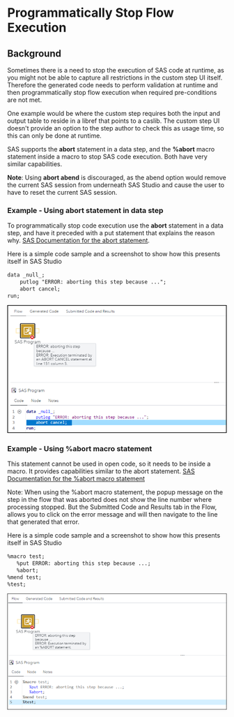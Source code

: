 # Programmatically Stop Flow Execution

## Background
Sometimes there is a need to stop the execution of SAS code at runtime, as you might not be able to capture all restrictions in the
custom step UI itself. Therefore the generated code needs to perform validation at runtime and then programmatically stop flow execution
when required pre-conditions are not met. 

One example would be where the custom step requires both the input and output table to reside in a libref that points to a caslib.
The custom step UI doesn't provide an option to the step author to check this as usage time, so this can only be done at runtime.

SAS supports the **abort** statement in a data step, and the **%abort** macro statement inside a macro to stop SAS code execution. Both have very similar capabilities.

**Note**: Using **abort abend** is discouraged, as the abend option would remove the current SAS session from underneath SAS Studio and
cause the user to have to reset the current SAS session. 

### Example - Using abort statement in data step
To programmatically stop code execution use the **abort** statement in a data step, and have it preceded with a put statement that explains the reason why. [SAS Documentation for the abort statement]( https://go.documentation.sas.com/doc/en/pgmsascdc/default/lestmtsref/p0hp2evpgqvfsfn1u223hh9ubv3g.htm).

Here is a simple code sample and a screenshot to show how this presents itself in SAS Studio
```SAS
data _null_;
    putlog "ERROR: aborting this step because ...";
    abort cancel;
run;
```
 ![](abort%20in%20SAS%20Studio%20after%20put%20error%20statement%20-%20screenshot.png)

### Example - Using %abort macro statement
This statement cannot be used in open code, so it needs to be inside a macro. It provides capabilities similar to the abort statement. [SAS Documentation for the %abort macro statement](https://go.documentation.sas.com/doc/en/pgmsascdc/default/mcrolref/p0f7j2zr6z71nqn1fpefnmulzazf.htm)

Note: When using the %abort macro statement, the popup message on the step in the flow that was aborted does not show the line number where processing stopped. But the Submitted Code and Results tab in the Flow, allows you to click on the error message and will then navigate to the line that generated that error.

Here is a simple code sample and a screenshot to show how this presents itself in SAS Studio
```SAS
%macro test;
   %put ERROR: aborting this step because ...;
   %abort;
%mend test;
%test;
```
 ![](%25abort%20in%20SAS%20Studio%20after%20put%20error%20statement%20-%20screenshot.png)
